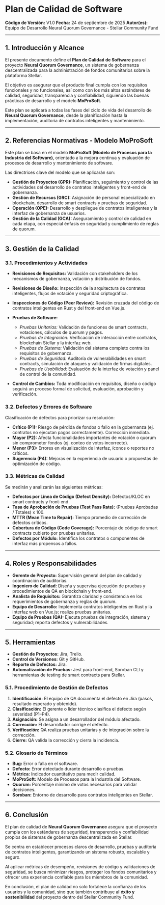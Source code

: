 # Plan de Calidad de Software

**Código de Versión:** V1.0
**Fecha:** 24 de septiembre de 2025
**Autor(es):** Equipo de Desarrollo Neural Quorum Governance - Stellar Community Fund

---

## 1. Introducción y Alcance

El presente documento define el **Plan de Calidad de Software** para el proyecto **Neural Quorum Governance**, un sistema de gobernanza descentralizada para la administración de fondos comunitarios sobre la plataforma Stellar.

El objetivo es asegurar que el producto final cumpla con los requisitos funcionales y no funcionales, así como con los más altos estándares de calidad, seguridad, transparencia y confiabilidad, siguiendo las buenas prácticas de desarrollo y el modelo **MoProSoft**.

Este plan se aplicará a todas las fases del ciclo de vida del desarrollo de **Neural Quorum Governance**, desde la planificación hasta la implementación, auditoría de contratos inteligentes y mantenimiento.

---

## 2. Referencias Normativas - Modelo MoProSoft

Este plan se basa en el modelo **MoProSoft (Modelo de Procesos para la Industria del Software)**, orientado a la mejora continua y evaluación de procesos de desarrollo y mantenimiento de software.

Las directrices clave del modelo que se aplicarán son:

* **Gestión de Proyectos (GPR):** Planificación, seguimiento y control de las actividades del desarrollo de contratos inteligentes y front-end de gobernanza.
* **Gestión de Recursos (GRC):** Asignación de personal especializado en blockchain, desarrollo de smart contracts y pruebas de seguridad.
* **Operación (OPE):** Desarrollo y despliegue de contratos inteligentes y la interfaz de gobernanza de usuarios.
* **Gestión de la Calidad (GCA):** Aseguramiento y control de calidad en cada etapa, con especial énfasis en seguridad y cumplimiento de reglas de quorum.

---

## 3. Gestión de la Calidad

### 3.1. Procedimientos y Actividades

* **Revisiones de Requisitos:** Validación con stakeholders de los mecanismos de gobernanza, votación y distribución de fondos.
* **Revisiones de Diseño:** Inspección de la arquitectura de contratos inteligentes, flujos de votación y seguridad criptográfica.
* **Inspecciones de Código (Peer Review):** Revisión cruzada del código de contratos inteligentes en Rust y del front-end en Vue.js.
* **Pruebas de Software:**

  * *Pruebas Unitarias:* Validación de funciones de smart contracts, votaciones, cálculos de quorum y pagos.
  * *Pruebas de Integración:* Verificación de interacción entre contratos, blockchain Stellar y la interfaz web.
  * *Pruebas de Sistema:* Validación del sistema completo contra los requisitos de gobernanza.
  * *Pruebas de Seguridad:* Auditoría de vulnerabilidades en smart contracts, simulación de ataques y validación de firmas digitales.
  * *Pruebas de Usabilidad:* Evaluación de la interfaz de votación y panel de control de la comunidad.
* **Control de Cambios:** Toda modificación en requisitos, diseño o código seguirá un proceso formal de solicitud, evaluación, aprobación y verificación.

### 3.2. Defectos y Errores de Software

Clasificación de defectos para priorizar su resolución:

* **Crítico (P1):** Riesgo de pérdida de fondos o fallo en la gobernanza (ej. contratos no ejecutan pagos correctamente). Corrección inmediata.
* **Mayor (P2):** Afecta funcionalidades importantes de votación o quorum sin comprometer fondos (ej. conteo de votos incorrecto).
* **Menor (P3):** Errores en visualización de interfaz, íconos o reportes no críticos.
* **Sugerencia (P4):** Mejoras en la experiencia de usuario o propuestas de optimización de código.

### 3.3. Métricas de Calidad

Se medirán y analizarán las siguientes métricas:

* **Defectos por Línea de Código (Defect Density):** Defectos/KLOC en smart contracts y front-end.
* **Tasa de Aprobación de Pruebas (Test Pass Rate):** (Pruebas Aprobadas / Totales) x 100.
* **MTTR (Mean Time to Repair):** Tiempo promedio de corrección de defectos críticos.
* **Cobertura de Código (Code Coverage):** Porcentaje de código de smart contracts cubierto por pruebas unitarias.
* **Defectos por Módulo:** Identifica los contratos o componentes de interfaz más propensos a fallos.

---

## 4. Roles y Responsabilidades

* **Gerente de Proyecto:** Supervisión general del plan de calidad y coordinación de auditorías.
* **Ingeniero de Calidad:** Diseña y supervisa ejecución de pruebas y procedimientos de QA en blockchain y front-end.
* **Analista de Requisitos:** Garantiza claridad y consistencia en los requerimientos de gobernanza y reglas de quorum.
* **Equipo de Desarrollo:** Implementa contratos inteligentes en Rust y la interfaz web en Vue.js; realiza pruebas unitarias.
* **Equipo de Pruebas (QA):** Ejecuta pruebas de integración, sistema y seguridad; reporta defectos y vulnerabilidades.

---

## 5. Herramientas

* **Gestión de Proyectos:** Jira, Trello.
* **Control de Versiones:** Git y GitHub.
* **Reporte de Defectos:** Jira.
* **Automatización de Pruebas:** Jest para front-end, Soroban CLI y herramientas de testing de smart contracts para Stellar.

### 5.1. Procedimiento de Gestión de Defectos

1. **Identificación:** El equipo de QA documenta el defecto en Jira (pasos, resultado esperado y obtenido).
2. **Clasificación:** El gerente o líder técnico clasifica el defecto según severidad (P1–P4).
3. **Asignación:** Se asigna a un desarrollador del módulo afectado.
4. **Corrección:** El desarrollador corrige el defecto.
5. **Verificación:** QA realiza pruebas unitarias y de integración sobre la corrección.
6. **Cierre:** QA valida la corrección y cierra la incidencia.

### 5.2. Glosario de Términos

* **Bug:** Error o falla en el software.
* **Defecto:** Error detectado durante desarrollo o pruebas.
* **Métrica:** Indicador cuantitativo para medir calidad.
* **MoProSoft:** Modelo de Procesos para la Industria del Software.
* **Quorum:** Porcentaje mínimo de votos necesarios para validar decisiones.
* **Soroban:** Entorno de desarrollo para contratos inteligentes en Stellar.

---

## 6. Conclusión

El plan de calidad de **Neural Quorum Governance** asegura que el proyecto cumpla con los estándares de seguridad, transparencia y confiabilidad propios de sistemas de gobernanza descentralizada en Stellar.

Se centra en establecer procesos claros de desarrollo, pruebas y auditoría de contratos inteligentes, garantizando un sistema robusto, escalable y seguro.

Al aplicar métricas de desempeño, revisiones de código y validaciones de seguridad, se busca minimizar riesgos, proteger los fondos comunitarios y ofrecer una experiencia confiable para los miembros de la comunidad.

En conclusión, el plan de calidad no solo fortalece la confianza de los usuarios y la comunidad, sino que también contribuye al **éxito y sostenibilidad** del proyecto dentro del Stellar Community Fund.

